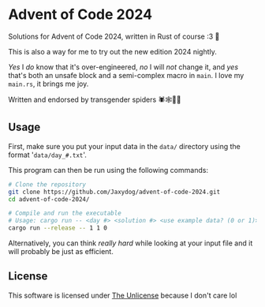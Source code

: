 # Advent of Code 2024

Solutions for Advent of Code 2024, written in Rust of course :3 🦀

This is also a way for me to try out the new edition 2024 nightly.

*Yes* I *do* know that it's over-engineered, *no* I will *not* change it, and *yes* that's both an unsafe block and a semi-complex macro in `main`.
I love my `main.rs`, it brings me joy.

Written and endorsed by transgender spiders 🕷️🕸️🏳️‍⚧️

## Usage

First, make sure you put your input data in the `data/` directory using the format '`data/day_#.txt`'.

This program can then be run using the following commands:

```sh
# Clone the repository
git clone https://github.com/Jaxydog/advent-of-code-2024.git
cd advent-of-code-2024/

# Compile and run the executable
# Usage: cargo run -- <day #> <solution #> <use example data? (0 or 1)>
cargo run --release -- 1 1 0
```

Alternatively, you can think *really hard* while looking at your input file and it will probably be just as efficient.

## License

This software is licensed under [The Unlicense](./LICENSE) because I don't care lol
